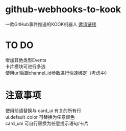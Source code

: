 # github-webhooks-to-kook
一款GitHub事件推送的KOOK机器人  [邀请链接](https://www.kookapp.cn/app/oauth2/authorize?id=13188&permissions=14352&client_id=J4JeHxjpdALjb_VT&redirect_uri=&scope=bot)  

# TO DO
增加其他类型Events  
卡片模块可进行多选  
使用url后跟channel_id参数进行快速绑定（考虑中） 

# 注意事项
使用前请替换与 card_ui 有关的所有行  
    ui.default_color 可替换为任意颜色  
    card_uni 可自行替换为任意提示语句/卡片  
    
 


